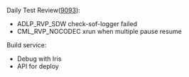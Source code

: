 Daily Test Review([9093](https://sof-ci.sh.intel.com/#/result/planresultdetail/9093)):

* ADLP_RVP_SDW check-sof-logger failed
* CML_RVP_NOCODEC xrun when multiple pause resume

Build service:

* Debug with Iris
* API for deploy
